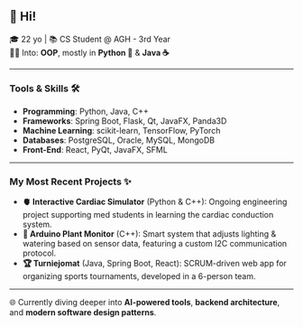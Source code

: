 ## 👋 Hi!

🎓 22 yo | 📚 CS Student @ AGH - 3rd Year  
👩‍💻 Into: **OOP**, mostly in **Python 🐍** & **Java ☕**

---

### Tools & Skills 🛠️
- **Programming**: Python, Java, C++
- **Frameworks**: Spring Boot, Flask, Qt, JavaFX, Panda3D  
- **Machine Learning**: scikit-learn, TensorFlow, PyTorch  
- **Databases**: PostgreSQL, Oracle, MySQL, MongoDB  
- **Front-End**: React, PyQt, JavaFX, SFML  
    
---

### My Most Recent Projects ✨

- **🫀 Interactive Cardiac Simulator** (Python & C++): Ongoing engineering project supporting med students in learning the cardiac conduction system.
- **🌱 Arduino Plant Monitor** (C++): Smart system that adjusts lighting & watering based on sensor data, featuring a custom I2C communication protocol.
- **🏆 Turniejomat** (Java, Spring Boot, React): SCRUM-driven web app for organizing sports tournaments, developed in a 6-person team.
  
---

🌐 Currently diving deeper into **AI-powered tools**, **backend architecture**, and **modern software design patterns**.
